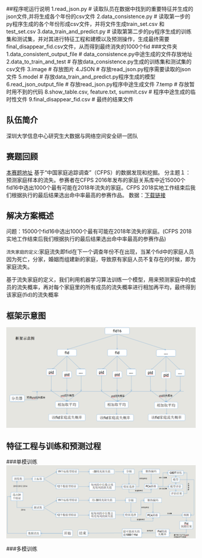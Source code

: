 ##程序呢运行说明
        1.read_json.py  # 读取队员在数据中找到的重要特征并生成的json文件,并将生成各个年份的csv文件
        2.data_consistence.py  # 读取第一步的py程序生成的各个年份形成csv文件，并将文件生成train_set.csv 和　test_set.csv
        3.data_train_and_predict.py  # 读取第第二步的py程序生成的训练集和测试集，并对其进行特征工程和建模以及预测操作，生成最终需要final_disappear_fid.csv文件，从而得到最终消失的1000个fid
###文件夹
        1.data_consistent_output_file  # data_consistence.py中途生成的文件存放地址
        2.data_to_train_and_test  # 存放data_consistence.py生成的训练集和测试集的csv文件
        3.image  # 存放图片
        4.JSON  # 存放read_json.py程序需要读取的json文件
        5.model  # 存放data_train_and_predict.py程序生成的模型
        6.read_json_output_file  # 存放read_json.py程序中途生成文件
        7.temp  # 存放暂时用不到的代码
        8.show_table.csv, feature.txt, summit.csv  # 程序中途生成的临时性文件
        9.final_disappear_fid.csv  # 最终的结果文件

## 队伍简介

深圳大学信息中心研究生大数据与网络空间安全研一团队

## 赛题回顾
[本赛题地址](http://opendata.pku.edu.cn/competition-2019.xhtml?from=groupmessage&isappinstalled=0)
 基于“中国家庭追踪调查”（CFPS）的数据发现和挖掘。
 分主题１：预测家庭样本的流失。参赛者在CFPS 2016年发布的家庭关系库中近15000个fid16中选出1000个最有可能在2018年流失的家庭。CFPS 2018实地工作结束后我们根据执行的最后结果选出命中率最高的参赛作品。
 数据：[下载链接](http://opendata.pku.edu.cn/dataset.xhtml?persistentId=doi:10.18170/DVN/45LCSO)

## 解决方案概述
问题：15000个fid16中选出1000个最有可能在2018年流失的家庭。(CFPS 2018实地工作结束后我们根据执行的最后结果选出命中率最高的参赛作品)

`流失家庭的定义`:家庭流失即fid在下一个调查年份不在出现，当某个fid中的家庭人员因为死亡，分家，婚姻而组建新的家庭，导致原有家庭人员不复存在的时候，即为家庭流失。

基于流失家庭的定义，我们利用机器学习算法训练一个模型，用来预测家庭中的成员的流失概率，再对每个家庭里的所有成员的流失概率进行相加再平均，最终得到该家庭(fid)的流失概率

## 框架示意图
![framework.png](image/framework.png)


## 特征工程与训练和预测过程
###单模训练
![single_model_work.png](image/single_model_work.png)
	
###多模训练

